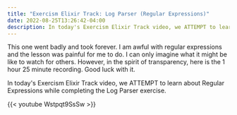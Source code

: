 ```yaml
---
title: "Exercism Elixir Track: Log Parser (Regular Expressions)"
date: 2022-08-25T13:26:42-04:00
description: In today's Exercism Elixir Track video, we ATTEMPT to learn about Regular Expressions while completing the Log Parser exercise.
---
```


This one went badly and took forever. I am awful with regular expressions and the lesson was painful for me to do. I can only imagine what it might be like to watch for others. However, in the spirit of transparency, here is the 1 hour 25 minute recording. Good luck with it.

In today's Exercism Elixir Track video, we ATTEMPT to learn about Regular Expressions while completing the Log Parser exercise.

{{< youtube Wstpqt9SsSw >}}
